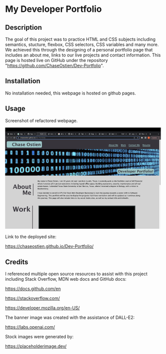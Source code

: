# My Developer Portfolio

## Description

The goal of this project was to practice HTML and CSS subjects including semantics, stucture, flexbox, CSS selectors, CSS variables and many more. We achieved this through the designing of a personal portfolio page that includes an about me, links to our live projects and contact information. This page is hosted live on GitHub under the repository "https://github.com/ChaseOstien/Dev-Portfolio".

## Installation

No installation needed, this webpage is hosted on github pages. 

## Usage

Screenshot of refactored webpage. 

![Screenshot of refactored webpage.](./assets/images/Dev-Portfolio-Screenshot.png)

Link to the deployed site:

https://chaseostien.github.io/Dev-Portfolio/

## Credits

I referenced multiple open source resources to assist with this project including Stack Overflow, MDN web docs and GitHub docs:

https://docs.github.com/en

https://stackoverflow.com/

https://developer.mozilla.org/en-US/

The banner image was created with the assistance of DALL-E2:

https://labs.openai.com/

Stock images were generated by:

https://placeholderimage.dev/


